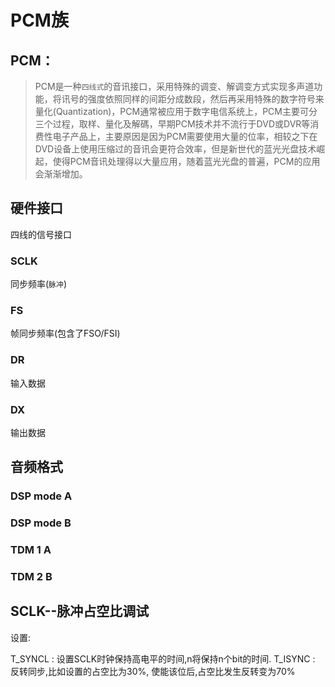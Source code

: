 # PCM族

## PCM：

>PCM是一种`四线式`的音讯接口，采用特殊的调变、解调变方式实现多声道功能，将讯号的强度依照同样的间距分成数段，然后再采用特殊的数字符号来量化(Quantization)，PCM通常被应用于数字电信系统上，PCM主要可分三个过程，取样、量化及解碼，早期PCM技术并不流行于DVD或DVR等消费性电子产品上，主要原因是因为PCM需要使用大量的位率，相较之下在DVD设备上使用压缩过的音讯会更符合效率，但是新世代的蓝光光盘技术崛起，使得PCM音讯处理得以大量应用，随着蓝光光盘的普遍，PCM的应用会渐渐增加。


## 硬件接口

四线的信号接口

### SCLK

同步频率(`脉冲`)

### FS

帧同步频率(包含了FSO/FSI) 

### DR

输入数据

### DX

输出数据 


## 音频格式


### DSP mode A

### DSP mode B

### TDM 1 A

### TDM 2 B


## SCLK--脉冲占空比调试

设置:

T_SYNCL : 设置SCLK时钟保持高电平的时间,n将保持n个bit的时间.
T_ISYNC	: 反转同步,比如设置的占空比为30%, 使能该位后,占空比发生反转变为70% 
